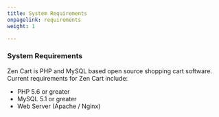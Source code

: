 ```yaml
---
title: System Requirements
onpagelink: requirements
weight: 1

---
```


### System Requirements

Zen Cart is PHP and MySQL based open source shopping cart software. Current requirements for Zen Cart include:

- PHP 5.6 or greater
- MySQL 5.1 or greater
- Web Server (Apache / Nginx)
 